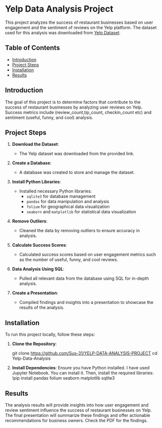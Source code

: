 # Yelp Data Analysis Project

This project analyzes the success of restaurant businesses based on user engagement and the sentiment of reviews on the Yelp platform. The dataset used for this analysis was downloaded from [Yelp Dataset](https://www.yelp.com/dataset).

## Table of Contents

- [Introduction](#introduction)
- [Project Steps](#project-steps)
- [Installation](#installation)
- [Results](#results)

## Introduction

The goal of this project is to determine factors that contribute to the success of restaurant businesses by analyzing user reviews on Yelp. Success metrics include (review_count,tip_count, checkin_count etc) and sentiment (useful, funny, and cool) analysis.

## Project Steps

1. **Download the Dataset**: 
   - The Yelp dataset was downloaded from the provided link.

2. **Create a Database**:
   - A database was created to store and manage the dataset.

3. **Install Python Libraries**:
   - Installed necessary Python libraries:
     - `sqlite3` for database management
     - `pandas` for data manipulation and analysis
     - `folium` for geographical data visualization
     - `seaborn` and `matplotlib` for statistical data visualization

4. **Remove Outliers**:
   - Cleaned the data by removing outliers to ensure accuracy in analysis.

5. **Calculate Success Scores**:
   - Calculated success scores based on user engagement metrics such as the number of useful, funny, and cool reviews.

6. **Data Analysis Using SQL**:
   - Pulled all relevant data from the database using SQL for in-depth analysis.

7. **Create a Presentation**:
   - Compiled findings and insights into a presentation to showcase the results of the analysis.

## Installation

To run this project locally, follow these steps:

1. **Clone the Repository**:

   git clone https://github.com/Sus-31/YELP-DATA-ANALYSIS-PROJECT
   cd Yelp-Data-Analysis
   
2. **Install Dependencies**:
Ensure you have Python installed. I have used Jupyter Notebook. You can install it. Then, install the required libraries:
!pip install pandas folium seaborn matplotlib sqlite3

## Results
The analysis results will provide insights into how user engagement and review sentiment influence the success of restaurant businesses on Yelp. The final presentation will summarize these findings and offer actionable recommendations for business owners. Check the PDF for the findings.
